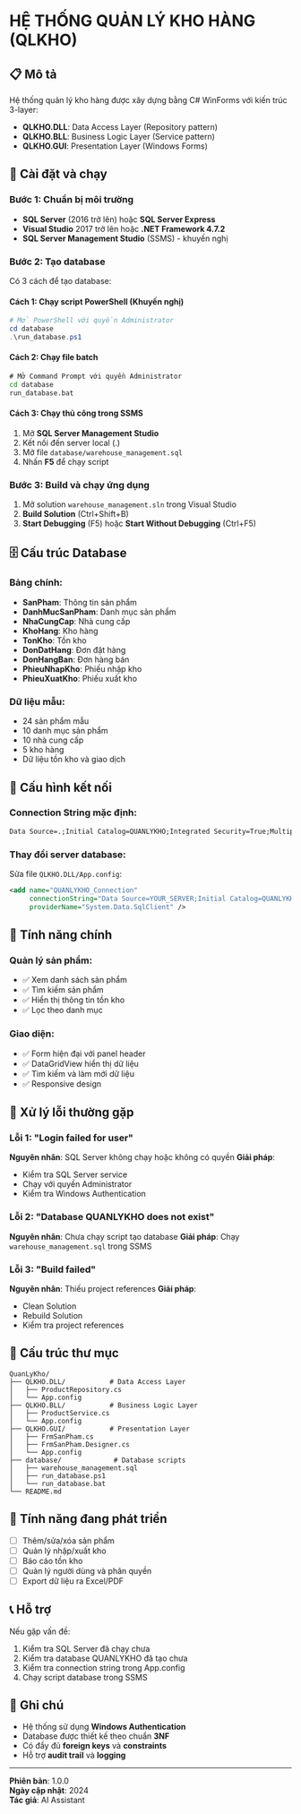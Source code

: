 # HỆ THỐNG QUẢN LÝ KHO HÀNG (QLKHO)

## 📋 Mô tả
Hệ thống quản lý kho hàng được xây dựng bằng C# WinForms với kiến trúc 3-layer:
- **QLKHO.DLL**: Data Access Layer (Repository pattern)
- **QLKHO.BLL**: Business Logic Layer (Service pattern)  
- **QLKHO.GUI**: Presentation Layer (Windows Forms)

## 🚀 Cài đặt và chạy

### Bước 1: Chuẩn bị môi trường
- **SQL Server** (2016 trở lên) hoặc **SQL Server Express**
- **Visual Studio** 2017 trở lên hoặc **.NET Framework 4.7.2**
- **SQL Server Management Studio** (SSMS) - khuyến nghị

### Bước 2: Tạo database
Có 3 cách để tạo database:

#### Cách 1: Chạy script PowerShell (Khuyến nghị)
```powershell
# Mở PowerShell với quyền Administrator
cd database
.\run_database.ps1
```

#### Cách 2: Chạy file batch
```cmd
# Mở Command Prompt với quyền Administrator
cd database
run_database.bat
```

#### Cách 3: Chạy thủ công trong SSMS
1. Mở **SQL Server Management Studio**
2. Kết nối đến server local (.)
3. Mở file `database/warehouse_management.sql`
4. Nhấn **F5** để chạy script

### Bước 3: Build và chạy ứng dụng
1. Mở solution `warehouse_management.sln` trong Visual Studio
2. **Build Solution** (Ctrl+Shift+B)
3. **Start Debugging** (F5) hoặc **Start Without Debugging** (Ctrl+F5)

## 🗄️ Cấu trúc Database

### Bảng chính:
- **SanPham**: Thông tin sản phẩm
- **DanhMucSanPham**: Danh mục sản phẩm
- **NhaCungCap**: Nhà cung cấp
- **KhoHang**: Kho hàng
- **TonKho**: Tồn kho
- **DonDatHang**: Đơn đặt hàng
- **DonHangBan**: Đơn hàng bán
- **PhieuNhapKho**: Phiếu nhập kho
- **PhieuXuatKho**: Phiếu xuất kho

### Dữ liệu mẫu:
- 24 sản phẩm mẫu
- 10 danh mục sản phẩm
- 10 nhà cung cấp
- 5 kho hàng
- Dữ liệu tồn kho và giao dịch

## 🔧 Cấu hình kết nối

### Connection String mặc định:
```xml
Data Source=.;Initial Catalog=QUANLYKHO;Integrated Security=True;MultipleActiveResultSets=True
```

### Thay đổi server database:
Sửa file `QLKHO.DLL/App.config`:
```xml
<add name="QUANLYKHO_Connection" 
     connectionString="Data Source=YOUR_SERVER;Initial Catalog=QUANLYKHO;Integrated Security=True;MultipleActiveResultSets=True"
     providerName="System.Data.SqlClient" />
```

## 📱 Tính năng chính

### Quản lý sản phẩm:
- ✅ Xem danh sách sản phẩm
- ✅ Tìm kiếm sản phẩm
- ✅ Hiển thị thông tin tồn kho
- ✅ Lọc theo danh mục

### Giao diện:
- ✅ Form hiện đại với panel header
- ✅ DataGridView hiển thị dữ liệu
- ✅ Tìm kiếm và làm mới dữ liệu
- ✅ Responsive design

## 🚨 Xử lý lỗi thường gặp

### Lỗi 1: "Login failed for user"
**Nguyên nhân**: SQL Server không chạy hoặc không có quyền
**Giải pháp**: 
- Kiểm tra SQL Server service
- Chạy với quyền Administrator
- Kiểm tra Windows Authentication

### Lỗi 2: "Database QUANLYKHO does not exist"
**Nguyên nhân**: Chưa chạy script tạo database
**Giải pháp**: Chạy `warehouse_management.sql` trong SSMS

### Lỗi 3: "Build failed"
**Nguyên nhân**: Thiếu project references
**Giải pháp**: 
- Clean Solution
- Rebuild Solution
- Kiểm tra project references

## 📁 Cấu trúc thư mục

```
QuanLyKho/
├── QLKHO.DLL/           # Data Access Layer
│   ├── ProductRepository.cs
│   └── App.config
├── QLKHO.BLL/           # Business Logic Layer
│   ├── ProductService.cs
│   └── App.config
├── QLKHO.GUI/           # Presentation Layer
│   ├── FrmSanPham.cs
│   ├── FrmSanPham.Designer.cs
│   └── App.config
├── database/             # Database scripts
│   ├── warehouse_management.sql
│   ├── run_database.ps1
│   └── run_database.bat
└── README.md
```

## 🎯 Tính năng đang phát triển

- [ ] Thêm/sửa/xóa sản phẩm
- [ ] Quản lý nhập/xuất kho
- [ ] Báo cáo tồn kho
- [ ] Quản lý người dùng và phân quyền
- [ ] Export dữ liệu ra Excel/PDF

## 📞 Hỗ trợ

Nếu gặp vấn đề:
1. Kiểm tra SQL Server đã chạy chưa
2. Kiểm tra database QUANLYKHO đã tạo chưa
3. Kiểm tra connection string trong App.config
4. Chạy script database trong SSMS

## 📝 Ghi chú

- Hệ thống sử dụng **Windows Authentication**
- Database được thiết kế theo chuẩn **3NF**
- Có đầy đủ **foreign keys** và **constraints**
- Hỗ trợ **audit trail** và **logging**

---
**Phiên bản**: 1.0.0  
**Ngày cập nhật**: 2024  
**Tác giả**: AI Assistant 
